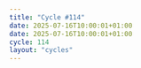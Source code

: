```yaml
---
title: "Cycle #114"
date: 2025-07-16T10:00:01+01:00
date: 2025-07-16T10:00:01+01:00
cycle: 114
layout: "cycles"
---
```

